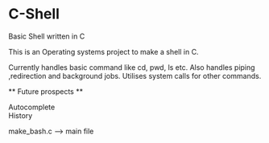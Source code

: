 # C-Shell
Basic Shell written in C

This is an Operating systems project to make a shell in C.

Currently handles basic command like cd, pwd, ls etc. Also handles piping ,redirection and background jobs. 
Utilises system calls for other commands.

** Future prospects **   

Autocomplete  
History

make_bash.c --> main file

